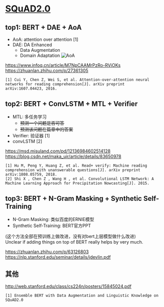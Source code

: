 # [SQuAD2.0](ttps://rajpurkar.github.io/SQuAD-explorer/)
## top1: BERT + DAE + AoA
* AoA: attention over attention [1]
* DAE: DA Enhanced
	* Data Augmentation 
	* Domain Adaptation
![AoA](https://img2018.cnblogs.com/blog/1237161/201809/1237161-20180925183754022-1457033139.png)

<https://www.infoq.cn/article/M7NpCAAMrPzRo-RViOKs>  
<https://zhuanlan.zhihu.com/p/27361305>

	[1] Cui Y, Chen Z, Wei S, et al. Attention-over-attention neural networks for reading comprehension[J]. arXiv preprint arXiv:1607.04423, 2016.

## top2: BERT + ConvLSTM + MTL + Verifier
* MTL: 多任务学习
	* <del>预测一个问题是否可答</del>
	* <del>预测该问题在篇章中的答案</del>
* Verifier: 验证器 [1]
* convLSTM [2]

<https://msd.misuland.com/pd/12136984602514128>  
<https://blog.csdn.net/maka_uir/article/details/83650978>

	[1] Hu M, Peng Y, Huang Z, et al. Read+ verify: Machine reading comprehension with unanswerable questions[J]. arXiv preprint arXiv:1808.05759, 2018.
	[2] Shi X , Chen Z , Wang H , et al. Convolutional LSTM Network: A Machine Learning Approach for Precipitation Nowcasting[J]. 2015.



## top3: BERT + N-Gram Masking + Synthetic Self-Training
* N-Gram Masking: 类似百度的ERNIE模型
* Synthetic Self-Training: BERT官方PPT  

(这个方法全部在预训练上做改进，没有对bert上层模型做什么改进)  
Unclear if adding things on top of BERT really helps by very much.  

<https://zhuanlan.zhihu.com/p/63126803>  
<https://nlp.stanford.edu/seminar/details/jdevlin.pdf>

## 其他

<http://web.stanford.edu/class/cs224n/posters/15845024.pdf>

	[1] Ensemble BERT with Data Augmentation and Linguistic Knowledge on SQuAD2.0